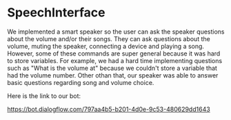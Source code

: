 # SpeechInterface

We implemented a smart speaker so the user can ask the speaker questions about the volume and/or their songs. They can ask questions about the volume, muting the speaker, connecting a device and playing a song. However, some of these commands are super general because it was hard to store variables. For example, we had a hard time implementing questions such as "What is the volume at" because we couldn't store a variable that had the volume number. Other othan that, our speaker was able to answer basic questions regarding song and volume choice. 

Here is the link to our bot:

https://bot.dialogflow.com/797aa4b5-b201-4d0e-9c53-480629dd1643
